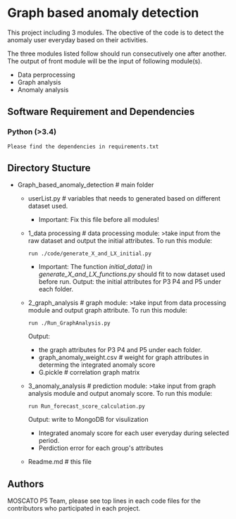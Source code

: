 # Graph based anomaly detection

This project including 3 modules.  The obective of the code is to detect the anomaly user everyday based on their activities.

The three modules listed follow should run consecutively one after another. The output of front module will be the input of following module(s).

* Data perprocessing
* Graph analysis
* Anomaly analysis


## Software Requirement and Dependencies
### Python (>3.4)
```
Please find the dependencies in requirements.txt
```

## Directory Stucture 
* Graph_based_anomaly_detection # main folder 
  - userList.py # variables that needs to generated based on different dataset used.
    - Important: Fix this file before all modules!
  - 1_data processing # data processing module: >take input from the raw dataset and output the initial attributes. To run this module:
    ```
    run ./code/generate_X_and_LX_initial.py 
    ```
    - Important: The function *initial_data()* in *generate_X_and_LX_functions.py* should fit to now dataset used before run.
    Output: the initial attributes for P3 P4 and P5 under each folder.

  - 2_graph_analysis # graph module: >take input from data processing module and output graph attribute. To run this module:
    ```
    run ./Run_GraphAnalysis.py 
    ```
    Output: 
    - the graph attributes for P3 P4 and P5 under each folder.
    - graph_anomaly_weight.csv # weight for graph attributes in determing the integrated anomaly score
    - G.pickle # correlation graph matrix
  
  - 3_anomaly_analysis  # prediction module: >take input from graph analysis module and output anomaly score. To run this module:
    ```
    run Run_forecast_score_calculation.py
    ```
    Output: write to MongoDB for visulization
    - Integrated anomaly score for each user everyday during selected period.
    - Perdiction error for each group's attributes
  - Readme.md # this file

## Authors

MOSCATO P5 Team, please see top lines in each code files for the contributors who participated in each project.



